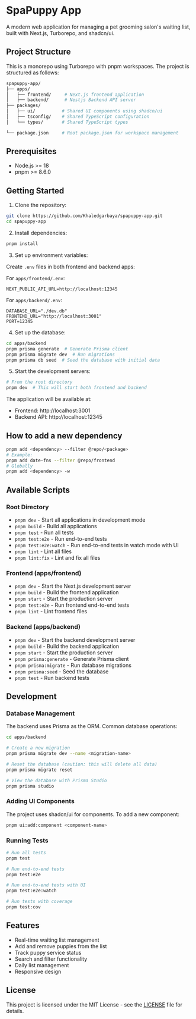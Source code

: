 # SpaPuppy App

A modern web application for managing a pet grooming salon's waiting list, built with Next.js, Turborepo, and shadcn/ui.

## Project Structure

This is a monorepo using Turborepo with pnpm workspaces. The project is structured as follows:

```sh
spapuppy-app/
├── apps/
│   ├── frontend/     # Next.js frontend application
│   ├── backend/      # Nestjs Backend API server
├── packages/
│   ├── ui/          # Shared UI components using shadcn/ui
│   ├── tsconfig/    # Shared TypeScript configuration
│   └── types/       # Shared TypeScript types

└── package.json     # Root package.json for workspace management
```

## Prerequisites

- Node.js >= 18
- pnpm >= 8.6.0

## Getting Started

1. Clone the repository:
```bash
git clone https://github.com/Khaledgarbaya/spapuppy-app.git
cd spapuppy-app
```

2. Install dependencies:
```bash
pnpm install
```

3. Set up environment variables:

Create `.env` files in both frontend and backend apps:

For `apps/frontend/.env`:
```env
NEXT_PUBLIC_API_URL=http://localhost:12345
```

For `apps/backend/.env`:
```env
DATABASE_URL="./dev.db"
FRONTEND_URL="http://localhost:3001"
PORT=12345
```

4. Set up the database:
```bash
cd apps/backend
pnpm prisma generate  # Generate Prisma client
pnpm prisma migrate dev  # Run migrations
pnpm prisma db seed  # Seed the database with initial data
```

5. Start the development servers:
```bash
# From the root directory
pnpm dev  # This will start both frontend and backend
```

The application will be available at:
- Frontend: http://localhost:3001
- Backend API: http://localhost:12345

## How to add a new dependency

```bash
pnpm add <dependency> --filter @repo/<package>
# Example:
pnpm add date-fns --filter @repo/frontend
# Globally
pnpm add <dependency> -w    
```

## Available Scripts

### Root Directory

- `pnpm dev` - Start all applications in development mode
- `pnpm build` - Build all applications
- `pnpm test` - Run all tests
- `pnpm test:e2e` - Run end-to-end tests
- `pnpm test:e2e:watch` - Run end-to-end tests in watch mode with UI
- `pnpm lint` - Lint all files
- `pnpm lint:fix` - Lint and fix all files

### Frontend (apps/frontend)

- `pnpm dev` - Start the Next.js development server
- `pnpm build` - Build the frontend application
- `pnpm start` - Start the production server
- `pnpm test:e2e` - Run frontend end-to-end tests
- `pnpm lint` - Lint frontend files

### Backend (apps/backend)

- `pnpm dev` - Start the backend development server
- `pnpm build` - Build the backend application
- `pnpm start` - Start the production server
- `pnpm prisma:generate` - Generate Prisma client
- `pnpm prisma:migrate` - Run database migrations
- `pnpm prisma:seed` - Seed the database
- `pnpm test` - Run backend tests

## Development

### Database Management

The backend uses Prisma as the ORM. Common database operations:

```bash
cd apps/backend

# Create a new migration
pnpm prisma migrate dev --name <migration-name>

# Reset the database (caution: this will delete all data)
pnpm prisma migrate reset

# View the database with Prisma Studio
pnpm prisma studio
```

### Adding UI Components

The project uses shadcn/ui for components. To add a new component:

```bash
pnpm ui:add:component <component-name>
```

### Running Tests

```bash
# Run all tests
pnpm test

# Run end-to-end tests
pnpm test:e2e

# Run end-to-end tests with UI
pnpm test:e2e:watch

# Run tests with coverage
pnpm test:cov
```

## Features

- Real-time waiting list management
- Add and remove puppies from the list
- Track puppy service status
- Search and filter functionality
- Daily list management
- Responsive design

## License

This project is licensed under the MIT License - see the [LICENSE](LICENSE) file for details.
